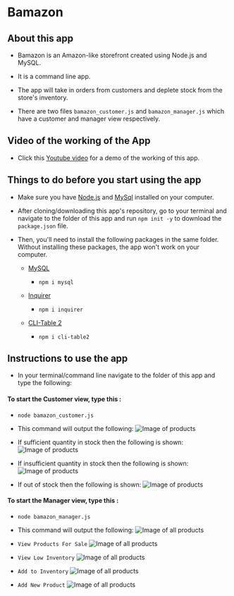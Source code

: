 # Bamazon

## About this app

* Bamazon is an Amazon-like storefront created using Node.js and MySQL.

* It is a command line app.

* The app will take in orders from customers and deplete stock from the store's inventory.

* There are two files `bamazon_customer.js` and `bamazon_manager.js` which have a customer and manager view respectively.

## Video of the working of the App

* Click this [Youtube video](https://youtu.be/XngrMxbALGs) for a demo of the working of this app.

## Things to do before you start using the app

* Make sure you have [Node.js](https://nodejs.org/en/) and [MySql](https://dev.mysql.com/downloads/installer/) installed on your computer.

* After cloning/downloading this app's repository, go to your terminal and navigate to the folder of this app and run `npm init -y` to download the `package.json` file.

* Then, you'll need to install the following packages in the same folder. Without installing these packages, the app won't work on your computer.

	* [MySQL](https://www.npmjs.com/package/mysql)

		* `npm i mysql`

	* [Inquirer](https://www.npmjs.com/package/inquirer)

		* `npm i inquirer`

	* [CLI-Table 2](https://www.npmjs.com/package/cli-table2)

		* `npm i cli-table2`

## Instructions to use the app

* In your terminal/command line navigate to the folder of this app and type the following:

#### To start the Customer view, type this :

* `node bamazon_customer.js`
* This command will output the following:
	![Image of products](./images/firstCustDisplay.jpg)

* If sufficient quantity in stock then the following is shown:
	![Image of products](./images/transactionSuccess.jpg)

* If insufficient quantity in stock then the following is shown:
	![Image of products](./images/insufficientStock.jpg)

* If out of stock then the following is shown:
	![Image of products](./images/outOfStock.jpg)

#### To start the Manager view, type this :

* `node bamazon_manager.js`
* This command will output the following:
	![Image of all products ](./images/firstMngrDisplay.jpg)

* `View Products For Sale`
	![Image of all products ](./images/prodForSale.jpg)

* `View Low Inventory`
	![Image of all products ](./images/lowStock.jpg)

* `Add to Inventory`
	![Image of all products ](./images/addToStock.jpg)

* `Add New Product`
	![Image of all products ](./images/addNewProd.jpg)

